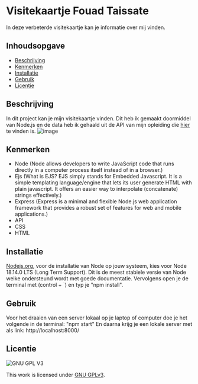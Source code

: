 

# Visitekaartje Fouad Taissate
In deze verbeterde visitekaartje kan je informatie over mij vinden.

## Inhoudsopgave

  * [Beschrijving](#beschrijving)
  * [Kenmerken](#kenmerken)
  * [Installatie](#installatie)
  * [Gebruik](#gebruik)
  * [Licentie](#licentie)

## Beschrijving
In dit project kan je mijn visitekaartje vinden. Dit heb ik gemaakt doormiddel van Node.js en de data heb ik gehaald uit de API van mijn opleiding die [hier](https://whois.fdnd.nl/docs) te vinden is.
![image](https://github.com/FouadTaissate/connect-your-tribe-profile-card/assets/112860051/1229a23d-8320-4c0d-9930-4d63af7c7837)


## Kenmerken
* Node (Node allows developers to write JavaScript code that runs directly in a computer process itself instead of in a browser.)
* Ejs (What is EJS? EJS simply stands for Embedded Javascript. It is a simple templating language/engine that lets its user generate HTML with plain javascript. It offers an easier way to interpolate (concatenate) strings effectively.)
* Express (Express is a minimal and flexible Node.js web application framework that provides a robust set of features for web and mobile applications.)
* API
* CSS
* HTML

## Installatie
[Nodejs.org](Nodejs.org), voor de installatie van Node op jouw systeem, kies voor Node 18.14.0 LTS (Long Term Support). Dit is de meest stabiele versie van Node welke ondersteund wordt met goede documentatie. Vervolgens open je de terminal met (control + `) en typ je "npm install".
## Gebruik
Voor het draaien van een server lokaal op je laptop of computer doe je het volgende in de terminal: "npm start"
En daarna krijg je een lokale server met als link: http://localhost:8000/

## Licentie

![GNU GPL V3](https://www.gnu.org/graphics/gplv3-127x51.png)

This work is licensed under [GNU GPLv3](./LICENSE).
